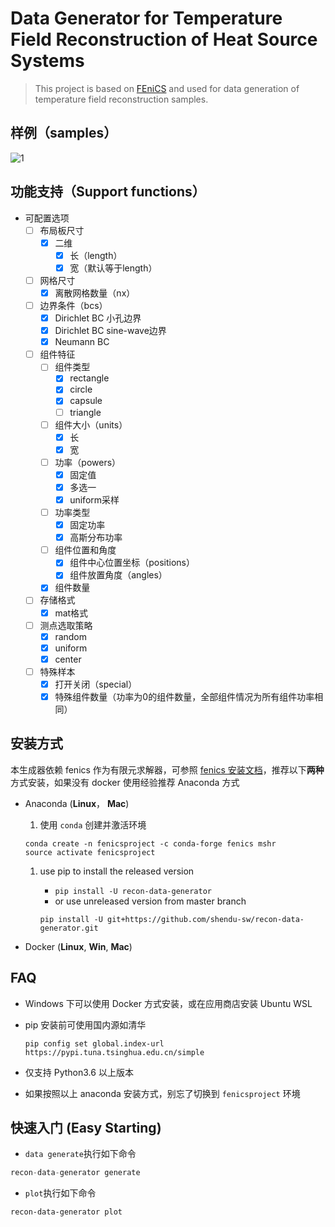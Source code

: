 # Data Generator for Temperature Field Reconstruction of Heat Source Systems

> This project is based on [FEniCS](https://fenicsproject.org) and used for data generation of temperature field reconstruction samples.

## 样例（samples）

![1](https://i.loli.net/2021/07/19/5Kv4xTfXQza8yFC.png)

## 功能支持（Support functions）

* 可配置选项
    * [ ] 布局板尺寸
        * [x] 二维
            * [x] 长（length）
            * [x] 宽（默认等于length）
    * [ ] 网格尺寸
        * [x] 离散网格数量（nx）
    * [ ] 边界条件（bcs）
        * [x] Dirichlet BC 小孔边界
        * [x] Dirichlet BC sine-wave边界
        * [x] Neumann BC
    * [ ] 组件特征
        * [ ] 组件类型
            * [x] rectangle
            * [x] circle
            * [x] capsule
            * [ ] triangle
        * [ ] 组件大小（units）
            * [x] 长
            * [x] 宽
        * [ ] 功率（powers）
            * [x] 固定值
            * [x] 多选一
            * [x] uniform采样
        * [ ] 功率类型
            * [x] 固定功率
            * [x] 高斯分布功率
        * [ ] 组件位置和角度
            * [x] 组件中心位置坐标（positions）
            * [x] 组件放置角度（angles）
        * [x] 组件数量
    * [ ] 存储格式
        * [x] mat格式
    * [ ] 测点选取策略
        * [x] random
        * [x] uniform
        * [x] center
    * [ ] 特殊样本
        * [x] 打开关闭（special）
        * [x] 特殊组件数量（功率为0的组件数量，全部组件情况为所有组件功率相同）

## 安装方式

本生成器依赖 fenics 作为有限元求解器，可参照 [fenics 安装文档](https://fenicsproject.org/download/)，推荐以下**两种**方式安装，如果没有 docker 使用经验推荐 Anaconda 方式

- Anaconda (**Linux**， **Mac**)

  1. 使用 `conda` 创建并激活环境

  ```
  conda create -n fenicsproject -c conda-forge fenics mshr
  source activate fenicsproject
  ```

  1. use pip to install the released version

     - `pip install -U recon-data-generator`
     - or use unreleased version from master branch

     ```
     pip install -U git+https://github.com/shendu-sw/recon-data-generator.git
     ```

- Docker (**Linux**, **Win**, **Mac**)

## FAQ

- Windows 下可以使用 Docker 方式安装，或在应用商店安装 Ubuntu WSL

- pip 安装前可使用国内源如清华

  ```
  pip config set global.index-url https://pypi.tuna.tsinghua.edu.cn/simple
  ```

- 仅支持 Python3.6 以上版本

- 如果按照以上 anaconda 安装方式，别忘了切换到 `fenicsproject` 环境

## 快速入门 (Easy Starting)

* `data generate`执行如下命令

```python
recon-data-generator generate
```

* `plot`执行如下命令

```
recon-data-generator plot
```

